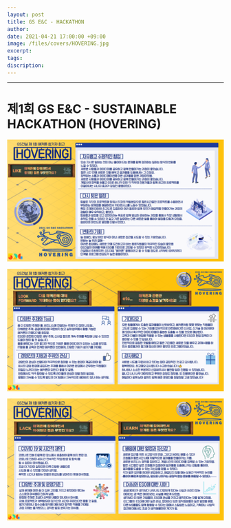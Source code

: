 ```yaml
---
layout: post
title: GS E&C - HACKATHON　
author: 
date: 2021-04-21 17:00:00 +09:00
image: /files/covers/HOVERING.jpg
excerpt: 
tags: 
discription:
---
```


-------------------------------------------------------------

# 제1회 GS E&C - SUSTAINABLE HACKATHON (HOVERING)

![](/files/post/0/Remember_1.PNG)

![](/files/post/0/Remember_3.PNG)

![](/files/post/0/Remember_2.PNG)